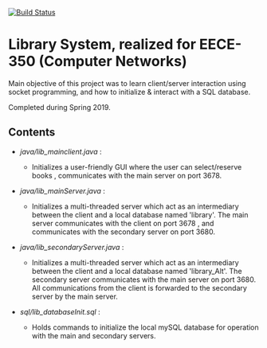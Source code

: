 [![Build Status](https://travis-ci.com/hsandid/LibrarySystem.svg?branch=master)](https://travis-ci.com/hsandid/LibrarySystem)

# Library System, realized for EECE-350 (Computer Networks)

Main objective of this project was to learn client/server interaction using socket programming, and how to initialize & interact with a SQL database.

Completed during Spring 2019.

## Contents

- *java/lib_mainclient.java* : 

   - Initializes a user-friendly GUI where the user can select/reserve books , communicates with the main server on port 3678.

- *java/lib_mainServer.java* : 

   - Initializes a multi-threaded server which act as an intermediary between the client and a local database named 'library'. The main server communicates with the client on port 3678 , and communicates with the secondary server on port 3680.

- *java/lib_secondaryServer.java* : 

   - Initializes a multi-threaded server which act as an intermediary between the client and a local database named 'library_Alt'. The secondary server communicates with the main server on port 3680. All communications from the client is forwarded to the secondary server by the main server.

- *sql/lib_databaseInit.sql* : 

   - Holds commands to initialize the local mySQL database for operation with the main and secondary servers.
